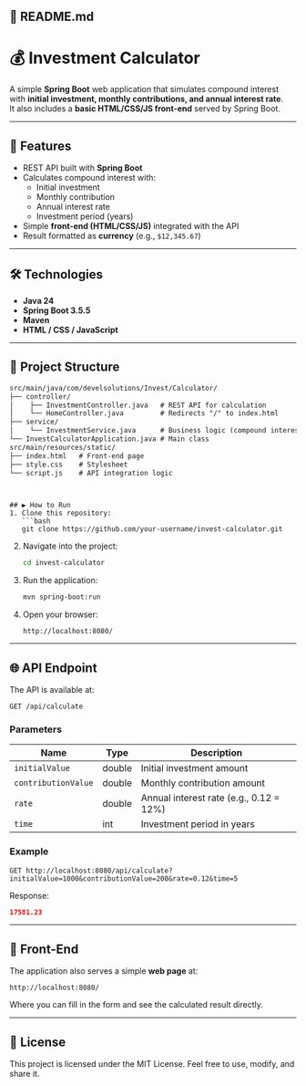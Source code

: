 ## 📄 README.md


# 💰 Investment Calculator

A simple **Spring Boot** web application that simulates compound interest with **initial investment, monthly contributions, and annual interest rate**.  
It also includes a **basic HTML/CSS/JS front-end** served by Spring Boot.

---

## 🚀 Features
- REST API built with **Spring Boot**  
- Calculates compound interest with:
  - Initial investment
  - Monthly contribution
  - Annual interest rate
  - Investment period (years)
- Simple **front-end (HTML/CSS/JS)** integrated with the API
- Result formatted as **currency** (e.g., `$12,345.67`)

---

## 🛠️ Technologies
- **Java 24**  
- **Spring Boot 3.5.5**  
- **Maven**  
- **HTML / CSS / JavaScript**

---

## 📂 Project Structure

```markdown
src/main/java/com/develsolutions/Invest/Calculator/
├── controller/
│    ├── InvestmentController.java   # REST API for calculation
│    └── HomeController.java         # Redirects "/" to index.html
├── service/
│    └── InvestmentService.java      # Business logic (compound interest)
└── InvestCalculatorApplication.java # Main class
src/main/resources/static/
├── index.html   # Front-end page
├── style.css    # Stylesheet
└── script.js    # API integration logic
```
````


## ▶️ How to Run
1. Clone this repository:
   ```bash
   git clone https://github.com/your-username/invest-calculator.git
````

2. Navigate into the project:

   ```bash
   cd invest-calculator
   ```
3. Run the application:

   ```bash
   mvn spring-boot:run
   ```
4. Open your browser:

   ```
   http://localhost:8080/
   ```

---

## 🌐 API Endpoint

The API is available at:

```
GET /api/calculate
```

### Parameters

| Name                | Type   | Description                             |
| ------------------- | ------ | --------------------------------------- |
| `initialValue`      | double | Initial investment amount               |
| `contributionValue` | double | Monthly contribution amount             |
| `rate`              | double | Annual interest rate (e.g., 0.12 = 12%) |
| `time`              | int    | Investment period in years              |

### Example

```
GET http://localhost:8080/api/calculate?initialValue=1000&contributionValue=200&rate=0.12&time=5
```

Response:

```json
17581.23
```

---

## 🎨 Front-End

The application also serves a simple **web page** at:

```
http://localhost:8080/
```

Where you can fill in the form and see the calculated result directly.

---

## 📜 License

This project is licensed under the MIT License.
Feel free to use, modify, and share it.

```
